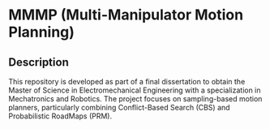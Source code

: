 # MMMP (Multi-Manipulator Motion Planning)
<!-- MMMP stands for Multi-Manipulator Motion Planning. Created for a Master’s thesis in Electromechanical Engineering (Mechatronics and Robotics), this repository focuses on sampling-based motion planners, specifically combining Conflict-Based Search (CBS) and Probabilistic RoadMaps (PRM). -->

## Description
This repository is developed as part of a final dissertation to obtain the Master of Science in Electromechanical Engineering with a specialization in Mechatronics and Robotics. The project focuses on sampling-based motion planners, particularly combining Conflict-Based Search (CBS) and Probabilistic RoadMaps (PRM).
